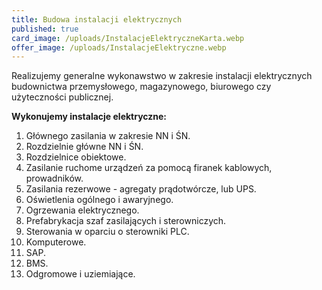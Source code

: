 ```yaml
---
title: Budowa instalacji elektrycznych
published: true
card_image: /uploads/InstalacjeElektryczneKarta.webp
offer_image: /uploads/InstalacjeElektryczne.webp
---
```


Realizujemy generalne wykonawstwo w zakresie instalacji elektrycznych budownictwa przemysłowego, magazynowego, biurowego czy użyteczności publicznej.

**Wykonujemy instalacje elektryczne:**

1. Głównego zasilania w zakresie NN i ŚN.
2. Rozdzielnie główne NN i ŚN.
3. Rozdzielnice obiektowe.
4. Zasilanie ruchome urządzeń za pomocą firanek kablowych, prowadników.
5. Zasilania rezerwowe - agregaty prądotwórcze, lub UPS.
6. Oświetlenia ogólnego i awaryjnego.
7. Ogrzewania elektrycznego.
8. Prefabrykacja szaf zasilających i sterowniczych.
9. Sterowania w oparciu o sterowniki PLC.
10. Komputerowe.
11. SAP.
12. BMS.
13. Odgromowe i uziemiające.
